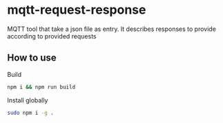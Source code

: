 # mqtt-request-response
MQTT tool that take a json file as entry. It describes responses to provide according to provided requests


How to use
---

Build
```bash
npm i && npm run build
```

Install globally
```bash
sudo npm i -g .
```
